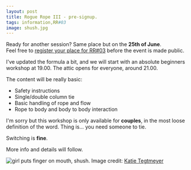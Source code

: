 ```yaml
---
layout: post
title: Rogue Rope III - pre-signup.
tags: information,RR#03
image: shush.jpg
---
```



Ready for another session? Same place but on the **25th of June**.  
Feel free to [register your place for RR#03](http://goo.gl/forms/Wb4w2Agv0hrBp0zt2) before the event is made public.

I've updated the formula a bit, and we will start with an absolute beginners workshop at 19.00. The attic opens for everyone, around 21.00.

The content will be really basic:

- Safety instructions
- Single/double column tie
- Basic handling of rope and flow
- Rope to body and body to body interaction

I'm sorry but this workshop is only available for **couples**, in the most loose definition of the word. Thing is... you need someone to tie.

Switching is **fine**.

More info and details will follow.

![girl puts finger on mouth, shush.](https://i.imgur.com/cFn9v98.jpg)
Image credit: [Katie Tegtmeyer](https://www.flickr.com/photos/katietegtmeyer/67865829)